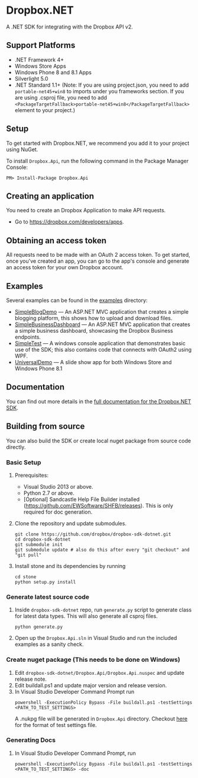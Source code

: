 # Dropbox.NET

A .NET SDK for integrating with the Dropbox API v2.

## Support Platforms
 - .NET Framework 4+
 - Windows Store Apps
 - Windows Phone 8 and 8.1 Apps
 - Silverlight 5.0
 - .NET Standard 1.1+ (Note: If you are using project.json, you need to add `portable-net45+win8` to imports under you frameworks section. If you are using .csproj file, you need to add `<PackageTargetFallback>portable-net45+win8</PackageTargetFallback>` element to your project.)
## Setup

To get started with Dropbox.NET, we recommend you add it to your project using NuGet.

To install `Dropbox.Api`, run the following command in the Package Manager Console:

```PM> Install-Package Dropbox.Api```

## Creating an application

You need to create an Dropbox Application to make API requests.

- Go to https://dropbox.com/developers/apps.

## Obtaining an access token

All requests need to be made with an OAuth 2 access token. To get started, once
you've created an app, you can go to the app's console and generate an access
token for your own Dropbox account.

## Examples

Several examples can be found in the [examples](https://github.com/dropbox/dropbox-sdk-dotnet/tree/master/dropbox-sdk-dotnet/Examples) directory:
* [SimpleBlogDemo](https://github.com/dropbox/dropbox-sdk-dotnet/tree/master/dropbox-sdk-dotnet/Examples/SimpleBlogDemo) — An ASP.NET MVC application that creates a simple blogging
  platform, this shows how to upload and download files.
* [SimpleBusinessDashboard](https://github.com/dropbox/dropbox-sdk-dotnet/tree/master/dropbox-sdk-dotnet/Examples/SimpleBusinessDashboard) — An ASP.NET MVC application that creates a simple business
  dashboard, showcasing the Dropbox Business endpoints.
* [SimpleTest](https://github.com/dropbox/dropbox-sdk-dotnet/tree/master/dropbox-sdk-dotnet/Examples/SimpleTest) — A windows console application that demonstrates basic use of the SDK;
  this also contains code that connects with OAuth2 using WPF.
* [UniversalDemo](https://github.com/dropbox/dropbox-sdk-dotnet/tree/master/dropbox-sdk-dotnet/Examples/UniversalDemo/UniversalDemo) — A slide show app for both Windows Store and
  Windows Phone 8.1

## Documentation

You can find out more details in the [full documentation for the Dropbox.NET SDK](http://dropbox.github.io/dropbox-sdk-dotnet/html/R_Project_DotNetApiDocumentation.htm).

## Building from source
You can also build the SDK or create local nuget package from source code directly.
### Basic Setup

1. Prerequisites:
   - Visual Studio 2013 or above.
   - Python 2.7 or above.
   - [Optional] Sandcastle Help File Builder installed (https://github.com/EWSoftware/SHFB/releases). This is only required for doc generation.

2. Clone the repository and update submodules.
   ```
   git clone https://github.com/dropbox/dropbox-sdk-dotnet.git
   cd dropbox-sdk-dotnet
   git submodule init    
   git submodule update # also do this after every "git checkout" and "git pull"
   ```
3. Install stone and its dependencies by running
   ```
   cd stone
   python setup.py install
   ```

### Generate latest source code

1. Inside `dropbox-sdk-dotnet` repo, run `generate.py` script to generate class for latest data types. This will also generate all csproj files.
   ```
   python generate.py
   ```

2. Open up the `Dropbox.Api.sln` in Visual Studio and run
   the included examples as a sanity check.

### Create nuget package (This needs to be done on Windows)
1. Edit `dropbox-sdk-dotnet/Dropbox.Api/Dropbox.Api.nuspec` and update release note.
2. Edit buildall.ps1 and update major version and release version.
3. In Visual Studio Developer Command Prompt run
   ```
   powershell -ExecutionPolicy Bypass -File buildall.ps1 -testSettings <PATH_TO_TEST_SETTINGS> 
   ```
   A .nukpg file will be generated in `Dropbox.Api` directory. Checkout [here](dropbox-sdk-dotnet/Dropbox.Api.Tests/dropbox.runsettings)
   for the format of test settings file.

### Generating Docs
1. In Visual Studio Developer Command Prompt, run
   ```
   powershell -ExecutionPolicy Bypass -File buildall.ps1 -testSettings <PATH_TO_TEST_SETTINGS> -doc
   ```

